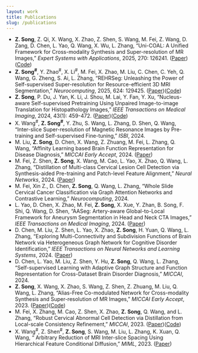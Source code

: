 ```yaml
---
layout: work
title: Publications
slug: /publications
---
```


- **Z. Song**, Z. Qi, X. Wang, X. Zhao, Z. Shen, S. Wang, M. Fei, Z. Wang, D. Zang, D. Chen, L. Yao, Q. Wang, X. Wu, L. Zhang, “Uni-COAL: A Unified Framework for Cross-modality Synthesis and Super-resolution of MR Images,” *Expert Systems with Applications*, 2025, 270: 126241. ([Paper](https://www.sciencedirect.com/science/article/abs/pii/S0957417424031087))([Code](https://github.com/zhiyuns/UniCOAL))
- **Z. Song<sup>#</sup>**, Y. Zhao<sup>#</sup>, X. Li<sup>#</sup>, M. Fei, X. Zhao, M. Liu, C. Chen, C. Yeh, Q. Wang, G. Zheng, S. Ai, L. Zhang, “REHRSeg: Unleashing the Power of Self-supervised Super-resolution for Resource-efficient 3D MRI Segmentation,” *Neurocomputing*, 2025, 624: 129425. ([Paper](https://www.sciencedirect.com/science/article/pii/S0925231225000979))([Code](https://github.com/zhiyuns/REHRSeg))
- **Z. Song**, P. Du, J. Yan, K. Li, J. Shou, M. Lai, Y. Fan, Y. Xu, “Nucleus-aware Self-supervised Pretraining Using Unpaired Image-to-image Translation for Histopathology Images,” *IEEE Transactions on Medical Imaging*, 2024, 43(1): 459-472. ([Paper](https://ieeexplore.ieee.org/document/10234386))([Code](https://github.com/zhiyuns/UNITPathSSL))
- X. Wang<sup>#</sup>, **Z. Song<sup>#</sup>**, Y. Zhu, S. Wang, L. Zhang, D. Shen, Q. Wang, “Inter-slice Super-resolution of Magnetic Resonance Images by Pre-training and Self-supervised Fine-tuning,” *ISBI*, 2024.
- M. Liu, **Z. Song**, D. Chen, X. Wang, Z. Zhuang, M. Fei, L. Zhang, Q. Wang, “Affinity Learning based Brain Function Representation for Disease Diagnosis,” *MICCAI Early Accept*, 2024. ([Paper](https://link.springer.com/chapter/10.1007/978-3-031-72069-7_2))
- M. Fei, Z. Shen, **Z. Song**, X. Wang, M. Cao, L. Yao, X. Zhao, Q. Wang, L. Zhang, “Distillation of Multi-class Cervical Lesion Cell Detection via Synthesis-aided Pre-training and Patch-level Feature Alignment,” *Neural Networks*, 2024. ([Paper](https://www.sciencedirect.com/science/article/pii/S0893608024003290?utm_campaign=STMJ_219742_AUTH_SERV_PA&utm_medium=email&utm_acid=288433174&SIS_ID=&dgcid=STMJ_219742_AUTH_SERV_PA&CMX_ID=&utm_in=DM476774&utm_source=AC_))
- M. Fei, Xin Z., D. Chen, **Z. Song**, Q. Wang, L. Zhang, “Whole Slide Cervical Cancer Classification via Graph Attention Networks and Contrastive Learning,” *Neurocomputing*, 2024. 
- L. Yao, D. Chen, X. Zhao, M. Fei, **Z. Song**, X. Xue, Y. Zhan, B. Song, F. Shi, Q. Wang, D. Shen, “AASeg: Artery-aware Global-to-Local Framework for Aneurysm Segmentation in Head and Neck CTA Images,” *IEEE Transactions on Medical Imaging*, 2024. ([Paper](https://ieeexplore.ieee.org/document/10750237))
- D. Chen, M. Liu, Z. Shen, L. Yao, X. Zhao, **Z. Song**, H. Yuan, Q. Wang, L. Zhang, “Exploring Multi-Connectivity and Subdivision Functions of Brain Network via Heterogeneous Graph Network for Cognitive Disorder Identification,” *IEEE Transactions on Neural Networks and Learning Systems*, 2024. ([Paper](https://ieeexplore.ieee.org/document/10735236))
- D. Chen, L. Yao, M. Liu, Z. Shen, Y. Hu, **Z. Song**, Q. Wang, L. Zhang, “Self-supervised Learning with Adaptive Graph Structure and Function Representation for Cross-Dataset Brain Disorder Diagnosis,” *MICCAI*, 2024. 
- **Z. Song**, X. Wang, X. Zhao, S. Wang, Z. Shen, Z. Zhuang, M. Liu, Q. Wang, L. Zhang, “Alias-Free Co-modulated Network for Cross-modality Synthesis and Super-resolution of MR Images,” *MICCAI Early Accept*, 2023. ([Paper](https://link.springer.com/chapter/10.1007/978-3-031-43999-5_7))([Code](https://github.com/zhiyuns/AFCM))
- M. Fei, X. Zhang, M. Cao, Z. Shen, X. Zhao, **Z. Song**, Q. Wang, and L. Zhang, “Robust Cervical Abnormal Cell Detection via Distillation from Local-scale Consistency Refinement,” *MICCAI*, 2023. ([Paper](https://link.springer.com/chapter/10.1007/978-3-031-43987-2_63))([Code](https://github.com/feimanman/Cervical-Abnormal-Cell-Detection))
- X. Wang<sup>#</sup>, Z. Shen<sup>#</sup>, **Z. Song**, S. Wang, M. Liu, L. Zhang, K. Xuan, Q. Wang, “
Arbitrary Reduction of MRI Inter-slice Spacing Using Hierarchical Feature Conditional Diffusion,” *MIML*, 2023. ([Paper](https://link.springer.com/chapter/10.1007/978-3-031-45673-2_3))